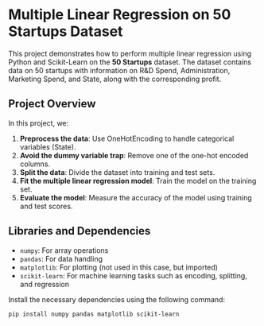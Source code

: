 # Multiple Linear Regression on 50 Startups Dataset

This project demonstrates how to perform multiple linear regression using Python and Scikit-Learn on the **50 Startups** dataset. The dataset contains data on 50 startups with information on R&D Spend, Administration, Marketing Spend, and State, along with the corresponding profit.

## Project Overview

In this project, we:

1. **Preprocess the data**: Use OneHotEncoding to handle categorical variables (State).
2. **Avoid the dummy variable trap**: Remove one of the one-hot encoded columns.
3. **Split the data**: Divide the dataset into training and test sets.
4. **Fit the multiple linear regression model**: Train the model on the training set.
5. **Evaluate the model**: Measure the accuracy of the model using training and test scores.

## Libraries and Dependencies

- `numpy`: For array operations
- `pandas`: For data handling
- `matplotlib`: For plotting (not used in this case, but imported)
- `scikit-learn`: For machine learning tasks such as encoding, splitting, and regression

Install the necessary dependencies using the following command:

```bash
pip install numpy pandas matplotlib scikit-learn
